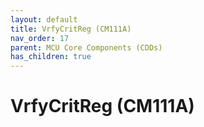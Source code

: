 ```yaml
---
layout: default
title: VrfyCritReg (CM111A)
nav_order: 17
parent: MCU Core Components (CDDs)
has_children: true
---
```

# VrfyCritReg (CM111A)
